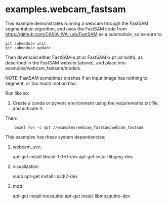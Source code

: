# examples.webcam_fastsam

This example demonstrates running a webcam through the FastSAM segmentation algorithm, and uses the FastSAM code from https://github.com/CASIA-IVA-Lab/FastSAM as a submodule, so be sure to:

    git submodule init
    git submodule update

Then download either FastSAM-s.pt or FastSAM-x.pt (or both), as described in the FastSAM website (above), and place into examples/webcam_fastsam/models.

NOTE! FastSAM sometimes crashes if an input image has nothing to segment, or too much motion blur.


Run like so:

1. Create a conda or pyvenv environment using the requirements.txt file, and activate it.

Then:
        
        bazel run -c opt //examples/webcam_fastsam:webcam_fastsam

This examples has these system dependencies:

1. webcam_uvc:

    apt-get install libusb-1.0-0-dev
    apt-get install libjpeg-dev

2. visualization

    sudo apt-get install libsdl2-dev

3. mqtt

    apt-get install mosquitto
    apt-get install libmosquitto-dev
